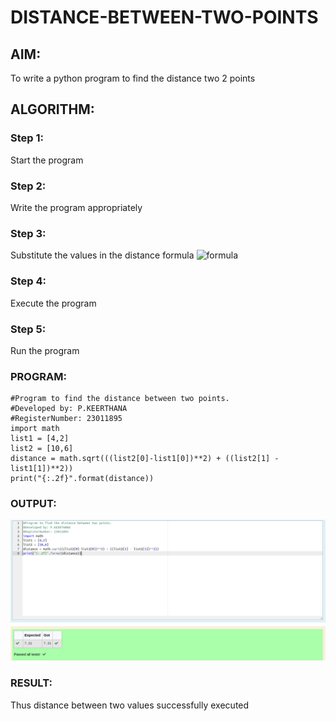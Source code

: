 # DISTANCE-BETWEEN-TWO-POINTS

## AIM:
To write a python program to find the distance two 2 points
## ALGORITHM:
### Step 1: 
Start the program
### Step 2: 
Write the program appropriately
### Step 3: 
Substitute the values in the distance formula  ![formula](/formula.JPG)
### Step 4: 
Execute the program
### Step 5:
Run the program
### PROGRAM:
  ```
  #Program to find the distance between two points.
#Developed by: P.KEERTHANA
#RegisterNumber: 23011895
import math
list1 = [4,2]
list2 = [10,6]
distance = math.sqrt(((list2[0]-list1[0])**2) + ((list2[1] - list1[1])**2))
print("{:.2f}".format(distance))
```


### OUTPUT:
![](distance.png)

### RESULT:
Thus distance between two values successfully executed
